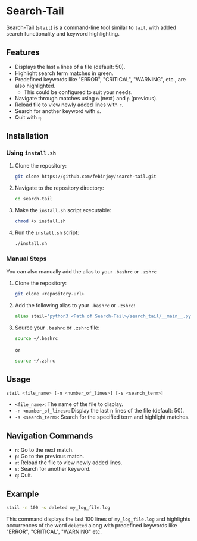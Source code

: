 # Search-Tail

Search-Tail (`stail`) is a command-line tool similar to `tail`, with added search functionality and keyword highlighting.

## Features

- Displays the last `n` lines of a file (default: 50).
- Highlight search term matches in green.
- Predefined keywords like "ERROR", "CRITICAL", "WARNING", etc., are also highlighted.
  - This could be configured to suit your needs.
- Navigate through matches using `n` (next) and `p` (previous).
- Reload file to view newly added lines with `r`.
- Search for another keyword with `s`.
- Quit with `q`.

## Installation

### Using `install.sh`

1. Clone the repository:

   ```bash
   git clone https://github.com/febinjoy/search-tail.git
   ```

2. Navigate to the repository directory:

   ```bash
   cd search-tail
   ```

3. Make the `install.sh` script executable:

   ```bash
   chmod +x install.sh
   ```

4. Run the `install.sh` script:

   ```bash
   ./install.sh
   ```

### Manual Steps

You can also manually add the alias to your `.bashrc` or `.zshrc`

1. Clone the repository:

   ```bash
   git clone <repository-url>
   ```

2. Add the following alias to your `.bashrc` or `.zshrc`:

   ```bash
   alias stail='python3 <Path of Search-Tail>/search_tail/__main__.py "$@"'
   ```

3. Source your `.bashrc` or `.zshrc` file:

   ```bash
   source ~/.bashrc
   ```

   or

   ```bash
   source ~/.zshrc
   ```

## Usage

```bash
stail <file_name> [-n <number_of_lines>] [-s <search_term>]
```

- `<file_name>`: The name of the file to display.
- `-n <number_of_lines>`: Display the last n lines of the file (default: 50).
- `-s <search_term>`: Search for the specified term and highlight matches.

## Navigation Commands

- `n`: Go to the next match.
- `p`: Go to the previous match.
- `r`: Reload the file to view newly added lines.
- `s`: Search for another keyword.
- `q`: Quit.

## Example

```bash
stail -n 100 -s deleted my_log_file.log
```

This command displays the last 100 lines of `my_log_file.log` and highlights occurrences of the word `deleted` along with predefined keywords like "ERROR", "CRITICAL", "WARNING" etc.

